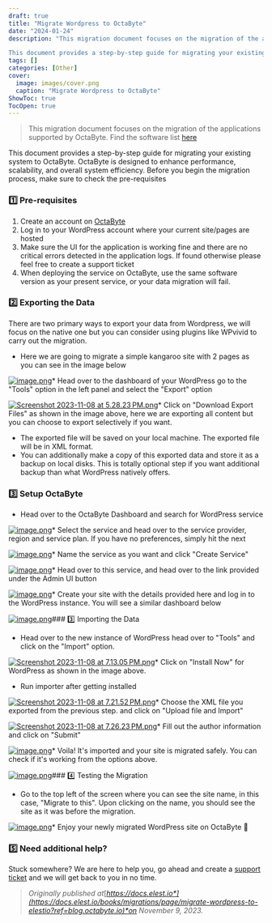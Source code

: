 ```yaml
---
draft: true
title: "Migrate Wordpress to OctaByte"
date: "2024-01-24"
description: "This migration document focuses on the migration of the applications supported by OctaByte. Find the software list here

This document provides a step-by-step guide for migrating your existing system to OctaByte. OctaByte is designed to enhance performance, scalability, and overall system efficiency. Before you begin the migration process, make sure"
tags: []
categories: [Other]
cover:
  image: images/cover.png
  caption: "Migrate Wordpress to OctaByte"
ShowToc: true
TocOpen: true
---
```




> This migration document focuses on the migration of the applications supported by OctaByte. Find the software list [here](https://octabyte.io/fully-managed-services?ref=blog.octabyte.io)

This document provides a step\-by\-step guide for migrating your existing system to OctaByte. OctaByte is designed to enhance performance, scalability, and overall system efficiency. Before you begin the migration process, make sure to check the pre\-requisites

### 1️⃣ Pre\-requisites

1. Create an account on [OctaByte](https://octabyte.io/?ref=blog.octabyte.io)
2. Log in to your WordPress account where your current site/pages are hosted
3. Make sure the UI for the application is working fine and there are no critical errors detected in the application logs. If found otherwise please feel free to create a support ticket
4. When deploying the service on OctaByte, use the same software version as your present service, or your data migration will fail.

### 2️⃣ Exporting the Data

There are two primary ways to export your data from Wordpress, we will focus on the native one but you can consider using plugins like WPvivid to carry out the migration.

* Here we are going to migrate a simple kangaroo site with 2 pages as you can see in the image below

[![image.png](https://docs.elest.io/uploads/images/gallery/2023-11/scaled-1680-/image.png)](https://docs.elest.io/uploads/images/gallery/2023-11/image.png?ref=blog.octabyte.io)* Head over to the dashboard of your WordPress go to the "Tools" option in the left panel and select the "Export" option

[![Screenshot 2023-11-08 at 5.28.23 PM.png](https://docs.elest.io/uploads/images/gallery/2023-11/scaled-1680-/screenshot-2023-11-08-at-5-28-23-pm.png)](https://docs.elest.io/uploads/images/gallery/2023-11/screenshot-2023-11-08-at-5-28-23-pm.png?ref=blog.octabyte.io)* Click on "Download Export Files" as shown in the image above, here we are exporting all content but you can choose to export selectively if you want.
* The exported file will be saved on your local machine. The exported file will be in XML format.
* You can additionally make a copy of this exported data and store it as a backup on local disks. This is totally optional step if you want additional backup than what WordPress natively offers.

### 3️⃣ Setup OctaByte

* Head over to the OctaByte Dashboard and search for WordPress service

[![image.png](https://docs.elest.io/uploads/images/gallery/2023-11/scaled-1680-/i98image.png)](https://docs.elest.io/uploads/images/gallery/2023-11/i98image.png?ref=blog.octabyte.io)* Select the service and head over to the service provider, region and service plan. If you have no preferences, simply hit the next

[![image.png](https://docs.elest.io/uploads/images/gallery/2023-11/scaled-1680-/vX3image.png)](https://docs.elest.io/uploads/images/gallery/2023-11/vX3image.png?ref=blog.octabyte.io)* Name the service as you want and click "Create Service"

[![image.png](https://docs.elest.io/uploads/images/gallery/2023-11/scaled-1680-/46Fimage.png)](https://docs.elest.io/uploads/images/gallery/2023-11/46Fimage.png?ref=blog.octabyte.io)* Head over to this service, and head over to the link provided under the Admin UI button

[![image.png](https://docs.elest.io/uploads/images/gallery/2023-11/scaled-1680-/tWZimage.png)](https://docs.elest.io/uploads/images/gallery/2023-11/tWZimage.png?ref=blog.octabyte.io)* Create your site with the details provided here and log in to the WordPress instance. You will see a similar dashboard below

[![image.png](https://docs.elest.io/uploads/images/gallery/2023-11/scaled-1680-/dX1image.png)](https://docs.elest.io/uploads/images/gallery/2023-11/dX1image.png?ref=blog.octabyte.io)### 3️⃣ Importing the Data

* Head over to the new instance of WordPress head over to "Tools" and click on the "Import" option.

[![Screenshot 2023-11-08 at 7.13.05 PM.png](https://docs.elest.io/uploads/images/gallery/2023-11/scaled-1680-/screenshot-2023-11-08-at-7-13-05-pm.png)](https://docs.elest.io/uploads/images/gallery/2023-11/screenshot-2023-11-08-at-7-13-05-pm.png?ref=blog.octabyte.io)* Click on "Install Now" for WordPress as shown in the image above.
* Run importer after getting installed

[![Screenshot 2023-11-08 at 7.21.52 PM.png](https://docs.elest.io/uploads/images/gallery/2023-11/scaled-1680-/screenshot-2023-11-08-at-7-21-52-pm.png)](https://docs.elest.io/uploads/images/gallery/2023-11/screenshot-2023-11-08-at-7-21-52-pm.png?ref=blog.octabyte.io)* Choose the XML file you exported from the previous step. and click on "Upload file and Import"

[![Screenshot 2023-11-08 at 7.26.23 PM.png](https://docs.elest.io/uploads/images/gallery/2023-11/scaled-1680-/screenshot-2023-11-08-at-7-26-23-pm.png)](https://docs.elest.io/uploads/images/gallery/2023-11/screenshot-2023-11-08-at-7-26-23-pm.png?ref=blog.octabyte.io)* Fill out the author information and click on "Submit"

[![image.png](https://docs.elest.io/uploads/images/gallery/2023-11/scaled-1680-/JM4image.png)](https://docs.elest.io/uploads/images/gallery/2023-11/JM4image.png?ref=blog.octabyte.io)* Voila! It's imported and your site is migrated safely. You can check if it's working from the options above.

[![image.png](https://docs.elest.io/uploads/images/gallery/2023-11/scaled-1680-/LM7image.png)](https://docs.elest.io/uploads/images/gallery/2023-11/LM7image.png?ref=blog.octabyte.io)### 4️⃣ Testing the Migration

* Go to the top left of the screen where you can see the site name, in this case, "Migrate to this". Upon clicking on the name, you should see the site as it was before the migration.

[![image.png](https://docs.elest.io/uploads/images/gallery/2023-11/scaled-1680-/hHYimage.png)](https://docs.elest.io/uploads/images/gallery/2023-11/hHYimage.png?ref=blog.octabyte.io)* Enjoy your newly migrated WordPress site on OctaByte 🎉

### 5️⃣ Need additional help?

Stuck somewhere? We are here to help you, go ahead and create a [support ticket](https://dash.elest.io/support/creation?ref=blog.octabyte.io) and we will get back to you in no time.


> *Originally published at*[*https://docs.elest.io*](https://docs.elest.io/books/migrations/page/migrate-wordpress-to-elestio?ref=blog.octabyte.io)*on November 9, 2023\.*




